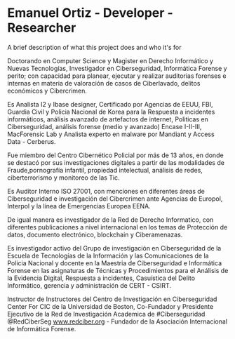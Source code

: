 
# Emanuel Ortiz - Developer - Researcher

A brief description of what this project does and who it's for

Doctorando en Computer Science y Magister en Derecho Informático y Nuevas Tecnologías, Investigador en Ciberseguridad, Informática Forense y perito; con capacidad para planear, ejecutar y realizar auditorias forenses e internas en materia de valoración de casos de Ciberlavado, delitos económicos y Cibercrimen.

Es Analista I2 y Ibase designer, Certificado por Agencias de EEUU, FBI, Guardia Civil y Policia Nacional de Korea para la Respuesta a incidentes informáticos, análisis avanzado de artefactos de internet, Politicas en Ciberseguridad, análisis forense (medio y avanzado) Encase I-II-III, MacForensic Lab y Analista experto en malware por Mandiant y Access Data - Cerberus.

Fue miembro del Centro Cibernético Policial por más de 13 años, en donde se destacó por sus investigaciones digitales a partir de las modalidades de Fraude,pornografía infantil, propiedad intelectual, análisis de redes, ciberterrorismo y monitoreo de las Tic.

Es Auditor Interno ISO 27001, con menciones en diferentes áreas de Ciberseguridad e investigación del Cibercrimen ante Agencias de Europol, Interpol y la línea de Emergencias Europea EENA.

De igual manera es investigador de la Red de Derecho Informatico, con diferentes publicaciones a nivel internacional en los temas de Protección de datos, documento electrónico, blockchain y Ciberamenazas.

Es investigador activo del Grupo de investigación en Ciberseguridad de la Escuela de Tecnologías de la Información y las Comunicaciones de la Policia Nacional y docente en la Maestria de Ciberseguridad e Informática Forense en las asignaturas de Técnicas y Procedimientos para el Análisis de la Evidencia Digital, Respuesta a incidentes, Casuística del Delito Informático, gerencia y administración de CERT - CSIRT.

Instructor de Instructores del Centro de Investigación en Ciberseguridad Center For CIC de la Universidad de Boston, Co-Fundador y Presidente Ejecutivo de la Red de Investigación Academica de #Ciberseguridad @RedCiberSeg www.redciber.org - Fundador de la Asociación Internacional de Informática Forense.
